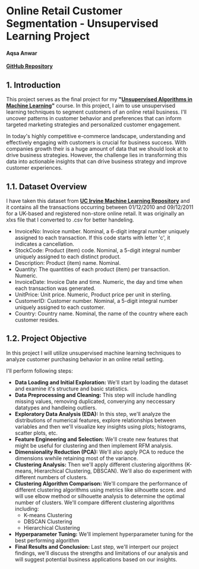 # Online Retail Customer Segmentation - Unsupervised Learning Project
#### Aqsa Anwar
**[GitHub Repository](https://github.com/aqsaakhan/CSCA-5632-Unsupervised-Algorithms-in-Machine-Learning-Final-Project)**

## 1. Introduction
This project serves as the final project for my **"[Unsupervised Algorithms in Machine Learning](https://github.com/aqsaakhan/CSCA-5632-Unsupervised-Algorithms-in-Machine-Learning-Final-Project)"** course. In this project, I aim to use unsupervised learning techniques to segment customers of an online retail business. I'll uncover patterns in customer behavior and preferences that can inform targeted marketing strategies and personalized customer engagement.

In today's highly competitive e-commerce landscape, understanding and effectively engaging with customers is crucial for business success. With companies growth their is a huge amount of data that we should look at to drive business strategies. However, the challenge lies in transforming this data into actionable insights that can drive business strategy and improve customer experiences.

## 1.1. Dataset Overview 

I have taken this dataset from **[UC Irvine Machine Learning Repository](https://archive.ics.uci.edu/dataset/352/online+retail)** and it contains all the transactions occurring between 01/12/2010 and 09/12/2011 for a UK-based and registered non-store online retail. It was originally an xlxs file that I converted to .csv for better handeling.

- InvoiceNo: Invoice number. Nominal, a 6-digit integral number uniquely assigned to each transaction. If
this code starts with letter 'c', it indicates a cancellation.
- StockCode: Product (item) code. Nominal, a 5-digit integral number uniquely assigned to each distinct
product.
- Description: Product (item) name. Nominal.
- Quantity: The quantities of each product (item) per transaction. Numeric.
- InvoiceDate: Invoice Date and time. Numeric, the day and time when each transaction was generated.
- UnitPrice: Unit price. Numeric, Product price per unit in sterling.
- CustomerID: Customer number. Nominal, a 5-digit integral number uniquely assigned to each customer.
- Country: Country name. Nominal, the name of the country where each customer resides.


## 1.2. Project Objective

In this project I will utilize unsupervised machine learning techniques to analyze customer purchasing behavior in an online retail setting.

I'll perform following steps:

- **Data Loading and Initial Exploration:** We'll start by loading the dataset and examine it's structure and basic statistics.
- **Data Preprocessing and Cleaning:** This step will include handling missing values, removing duplicated, converying any neccessary datatypes and handleing outliers.
- **Exploratory Data Analysis (EDA):** In this step, we'll analyze the distributions of numerical features, explore relationships between variables and then we'll visualize key insights using plots; histograms, scatter plots, etc.
- **Feature Engineering and Selection:** We'll create new features that might be useful for clustering and then implement RFM analysis.
- **Dimensionality Reduction (PCA):** We'll also apply PCA to reduce the dimensions wwhile retaining most of the variance. 
- **Clustering Analysis:** Then we'll apply different clustering algorithms (K-means, Hierarchical Clustering, DBSCAN). We'll also do experiment with different numbers of clusters.
- **Clustering Algorithm Comparison:** We'll compare the performance of different clustering algorithms using metrics like silhouette score. and will use elbow method or silhouette analysis to determine the optimal number of clusters. We'll compare different clustering algorithms including:
    - K-means Clustering
    - DBSCAN Clustering
    - Hierarchical Clustering
- **Hyperparameter Tuning:** We'll implement hyperparameter tuning for the best performing algorithm
- **Final Results and Conclusion:** Last step, we'll interpert our project findings, we'll discuss the strengths and limitations of our analysis and will suggest potential business applications based on our insights.
